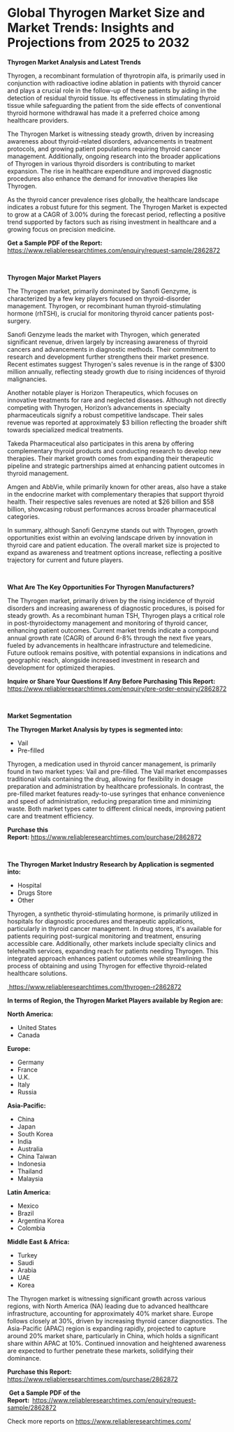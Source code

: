 <p><h1>Global Thyrogen Market Size and Market Trends: Insights and Projections from 2025 to 2032</h1></p><p><strong>Thyrogen Market Analysis and Latest Trends</strong></p>
<p><p>Thyrogen, a recombinant formulation of thyrotropin alfa, is primarily used in conjunction with radioactive iodine ablation in patients with thyroid cancer and plays a crucial role in the follow-up of these patients by aiding in the detection of residual thyroid tissue. Its effectiveness in stimulating thyroid tissue while safeguarding the patient from the side effects of conventional thyroid hormone withdrawal has made it a preferred choice among healthcare providers.</p><p>The Thyrogen Market is witnessing steady growth, driven by increasing awareness about thyroid-related disorders, advancements in treatment protocols, and growing patient populations requiring thyroid cancer management. Additionally, ongoing research into the broader applications of Thyrogen in various thyroid disorders is contributing to market expansion. The rise in healthcare expenditure and improved diagnostic procedures also enhance the demand for innovative therapies like Thyrogen. </p><p>As the thyroid cancer prevalence rises globally, the healthcare landscape indicates a robust future for this segment. The Thyrogen Market is expected to grow at a CAGR of 3.00% during the forecast period, reflecting a positive trend supported by factors such as rising investment in healthcare and a growing focus on precision medicine.</p></p>
<p><strong>Get a Sample PDF of the Report:&nbsp;</strong> <a href="https://www.reliableresearchtimes.com/enquiry/request-sample/2862872?utm_campaign=2748&utm_medium=2&utm_source=Github&utm_content=ia&utm_term=12032025&utm_id=thyrogen">https://www.reliableresearchtimes.com/enquiry/request-sample/2862872</a></p>
<p>&nbsp;</p>
<p><strong>Thyrogen Major Market Players</strong></p>
<p><p>The Thyrogen market, primarily dominated by Sanofi Genzyme, is characterized by a few key players focused on thyroid-disorder management. Thyrogen, or recombinant human thyroid-stimulating hormone (rhTSH), is crucial for monitoring thyroid cancer patients post-surgery.</p><p>Sanofi Genzyme leads the market with Thyrogen, which generated significant revenue, driven largely by increasing awareness of thyroid cancers and advancements in diagnostic methods. Their commitment to research and development further strengthens their market presence. Recent estimates suggest Thyrogen's sales revenue is in the range of $300 million annually, reflecting steady growth due to rising incidences of thyroid malignancies.</p><p>Another notable player is Horizon Therapeutics, which focuses on innovative treatments for rare and neglected diseases. Although not directly competing with Thyrogen, Horizon’s advancements in specialty pharmaceuticals signify a robust competitive landscape. Their sales revenue was reported at approximately $3 billion reflecting the broader shift towards specialized medical treatments.</p><p>Takeda Pharmaceutical also participates in this arena by offering complementary thyroid products and conducting research to develop new therapies. Their market growth comes from expanding their therapeutic pipeline and strategic partnerships aimed at enhancing patient outcomes in thyroid management.</p><p>Amgen and AbbVie, while primarily known for other areas, also have a stake in the endocrine market with complementary therapies that support thyroid health. Their respective sales revenues are noted at $26 billion and $58 billion, showcasing robust performances across broader pharmaceutical categories.</p><p>In summary, although Sanofi Genzyme stands out with Thyrogen, growth opportunities exist within an evolving landscape driven by innovation in thyroid care and patient education. The overall market size is projected to expand as awareness and treatment options increase, reflecting a positive trajectory for current and future players.</p></p>
<p>&nbsp;</p>
<p><strong>What Are The Key Opportunities For Thyrogen Manufacturers?</strong></p>
<p><p>The Thyrogen market, primarily driven by the rising incidence of thyroid disorders and increasing awareness of diagnostic procedures, is poised for steady growth. As a recombinant human TSH, Thyrogen plays a critical role in post-thyroidectomy management and monitoring of thyroid cancer, enhancing patient outcomes. Current market trends indicate a compound annual growth rate (CAGR) of around 6-8% through the next five years, fueled by advancements in healthcare infrastructure and telemedicine. Future outlook remains positive, with potential expansions in indications and geographic reach, alongside increased investment in research and development for optimized therapies.</p></p>
<p><strong>Inquire or Share Your Questions If Any Before Purchasing This Report:</strong> <a href="https://www.reliableresearchtimes.com/enquiry/pre-order-enquiry/2862872?utm_campaign=2748&utm_medium=2&utm_source=Github&utm_content=ia&utm_term=12032025&utm_id=thyrogen">https://www.reliableresearchtimes.com/enquiry/pre-order-enquiry/2862872</a></p>
<p>&nbsp;</p>
<p><strong>Market Segmentation</strong></p>
<p><strong>The Thyrogen Market Analysis by types is segmented into:</strong></p>
<p><ul><li> Vail</li><li>Pre-filled </li></ul></p>
<p><p>Thyrogen, a medication used in thyroid cancer management, is primarily found in two market types: Vail and pre-filled. The Vail market encompasses traditional vials containing the drug, allowing for flexibility in dosage preparation and administration by healthcare professionals. In contrast, the pre-filled market features ready-to-use syringes that enhance convenience and speed of administration, reducing preparation time and minimizing waste. Both market types cater to different clinical needs, improving patient care and treatment efficiency.</p></p>
<p><strong>Purchase this Report:&nbsp;</strong><a href="https://www.reliableresearchtimes.com/purchase/2862872?utm_campaign=2748&utm_medium=2&utm_source=Github&utm_content=ia&utm_term=12032025&utm_id=thyrogen">https://www.reliableresearchtimes.com/purchase/2862872</a></p>
<p>&nbsp;</p>
<p><strong>The Thyrogen Market Industry Research by Application is segmented into:</strong></p>
<p><ul><li> Hospital</li><li>Drugs Store</li><li>Other </li></ul></p>
<p><p>Thyrogen, a synthetic thyroid-stimulating hormone, is primarily utilized in hospitals for diagnostic procedures and therapeutic applications, particularly in thyroid cancer management. In drug stores, it's available for patients requiring post-surgical monitoring and treatment, ensuring accessible care. Additionally, other markets include specialty clinics and telehealth services, expanding reach for patients needing Thyrogen. This integrated approach enhances patient outcomes while streamlining the process of obtaining and using Thyrogen for effective thyroid-related healthcare solutions.</p></p>
<p><a href="https://www.reliableresearchtimes.com/thyrogen-r2862872?utm_campaign=2748&utm_medium=2&utm_source=Github&utm_content=ia&utm_term=12032025&utm_id=thyrogen">&nbsp;https://www.reliableresearchtimes.com/thyrogen-r2862872</a></p>
<p><strong>In terms of Region, the Thyrogen Market Players available by Region are:</strong></p>
<p>
    <p> <strong> North America: </strong>
        <ul>
            <li>United States</li>
            <li>Canada</li>
        </ul>
        </p> 
    <p> <strong> Europe: </strong>
        <ul>
            <li>Germany</li>
            <li>France</li>
            <li>U.K.</li>
            <li>Italy</li>
            <li>Russia</li>
        </ul>
        </p> 
    <p> <strong> Asia-Pacific: </strong>
        <ul>
            <li>China</li>
            <li>Japan</li>
            <li>South Korea</li>
            <li>India</li>
            <li>Australia</li>
            <li>China Taiwan</li>
            <li>Indonesia</li>
            <li>Thailand</li>
            <li>Malaysia</li>
        </ul>
        </p> 
    <p> <strong> Latin America: </strong>
        <ul>
            <li>Mexico</li>
            <li>Brazil</li>
            <li>Argentina Korea</li>
            <li>Colombia</li>
        </ul>
        </p> 
    <p> <strong> Middle East & Africa: </strong>
        <ul>
            <li>Turkey</li>
            <li>Saudi</li>
            <li>Arabia</li>
            <li>UAE</li>
            <li>Korea</li>
        </ul>
    </p>
    </p>
<p><p>The Thyrogen market is witnessing significant growth across various regions, with North America (NA) leading due to advanced healthcare infrastructure, accounting for approximately 40% market share. Europe follows closely at 30%, driven by increasing thyroid cancer diagnostics. The Asia-Pacific (APAC) region is expanding rapidly, projected to capture around 20% market share, particularly in China, which holds a significant share within APAC at 10%. Continued innovation and heightened awareness are expected to further penetrate these markets, solidifying their dominance.</p></p>
<p><strong>Purchase this Report: </strong><a href="https://www.reliableresearchtimes.com/purchase/2862872?utm_campaign=2748&utm_medium=2&utm_source=Github&utm_content=ia&utm_term=12032025&utm_id=thyrogen">https://www.reliableresearchtimes.com/purchase/2862872</a></p>
<p>&nbsp;<strong>Get a Sample PDF of the Report:&nbsp;&nbsp;</strong><a href="https://www.reliableresearchtimes.com/enquiry/request-sample/2862872?utm_campaign=2748&utm_medium=2&utm_source=Github&utm_content=ia&utm_term=12032025&utm_id=thyrogen">https://www.reliableresearchtimes.com/enquiry/request-sample/2862872</a></p>
<p><strong></strong></p>
<p>Check more reports on <a href="https://www.reliableresearchtimes.com/?utm_campaign=2748&utm_medium=2&utm_source=Github&utm_content=ia&utm_term=12032025&utm_id=thyrogen">https://www.reliableresearchtimes.com/</a></p>